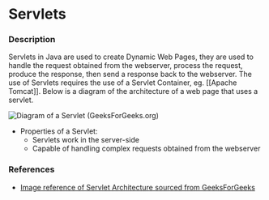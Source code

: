 
# Servlets

### Description

Servlets in Java are used to create Dynamic Web Pages, they are used to handle the request obtained from the webserver, process the request, produce the response, then send a response back to the webserver. The use of Servlets requires the use of a Servlet Container, eg. [[Apache Tomcat]]. Below is a diagram of the architecture of a web page that uses a servlet.

![Diagram of a Servlet (GeeksForGeeks.org)](https://media.geeksforgeeks.org/wp-content/uploads/Untitled-Diagram-14-300x225.png)

- Properties of a Servlet:
	- Servlets work in the server-side
	- Capable of handling complex requests obtained from the webserver


### References

- [Image reference of Servlet Architecture sourced from GeeksForGeeks](https://www.geeksforgeeks.org/introduction-java-servlets/)
